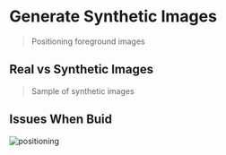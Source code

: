 # Generate Synthetic Images 
> Positioning foreground images


## Real vs Synthetic Images
> Sample of synthetic images

## Issues When Buid

![positioning]("/assets/positioning.jpg")
